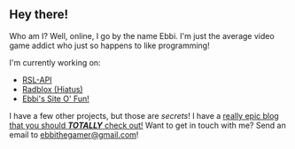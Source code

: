 ## Hey there!
Who am I? Well, online, I go by the name Ebbi.
I'm just the average video game addict who just so happens to like programming!

I'm currently working on:
  - [RSL-API](https://github.com/ebbithegamer/RSL-API)
  - [Radblox (Hiatus)](https://radbloxx.000webhostapp.com)
  - [Ebbi's Site O' Fun!](https://ebbiisback.neocities.org)

I have a few other projects, but those are *secrets*!
I have a [really epic blog that you should ***TOTALLY*** check out!](https://ebbiisback.tumblr.com/)
Want to get in touch with me? Send an email to ebbithegamer@gmail.com!
